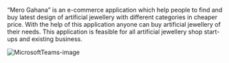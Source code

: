 “Mero Gahana” is an e-commerce application which help people to find and buy latest design of artificial jewellery with different categories in cheaper price. With the help of this application anyone can buy artificial jewellery of their needs. This application is feasible for all artificial jewellery shop start-ups and existing business.

![MicrosoftTeams-image](https://user-images.githubusercontent.com/79129703/224344210-9a9d6676-b530-4e0e-886a-e476b4b5d81e.png)

